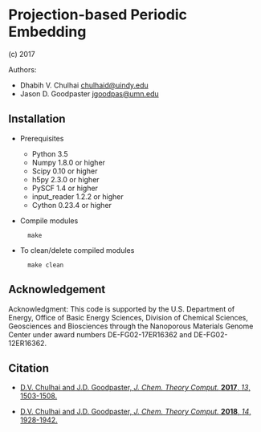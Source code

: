 Projection-based Periodic Embedding
===================================

(c) 2017

Authors:
* Dhabih V. Chulhai <chulhaid@uindy.edu>
* Jason D. Goodpaster <jgoodpas@umn.edu>

Installation
------------

* Prerequisites
    - Python 3.5
    - Numpy 1.8.0 or higher
    - Scipy 0.10 or higher
    - h5py 2.3.0 or higher
    - PySCF 1.4 or higher
    - input_reader 1.2.2 or higher
    - Cython 0.23.4 or higher

* Compile modules

        make

* To clean/delete compiled modules

        make clean

Acknowledgement
---------------

Acknowledgment: This code is supported by the U.S. Department of Energy, Office of Basic Energy Sciences, Division of Chemical Sciences, Geosciences and Biosciences through the Nanoporous Materials Genome Center under award numbers DE-FG02-17ER16362 and DE-FG02-12ER16362.

Citation
--------

* [D.V. Chulhai and J.D. Goodpaster, <em>J. Chem. Theory Comput.</em> <b>2017</b>, <em>13</em>, 1503-1508.](http://dx.doi.org/10.1021/acs.jctc.7b00034)

* [D.V. Chulhai and J.D. Goodpaster, <em>J. Chem. Theory Comput.</em> <b>2018</b>, <em>14</em>, 1928-1942.](http://dx.doi.org/10.1021/acs.jctc.7b01154)

